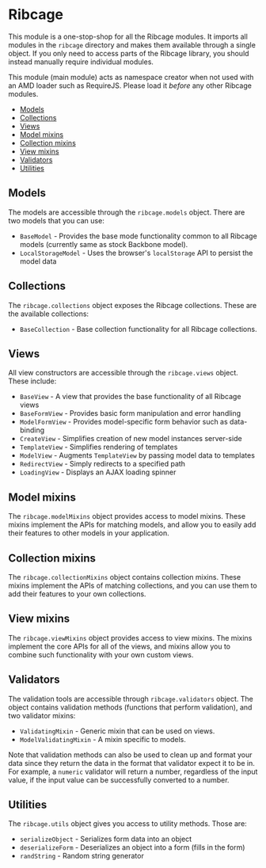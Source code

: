 # Ribcage <a name="ribcage"></a>

This module is a one-stop-shop for all the Ribcage modules. It imports all
modules in the `ribcage` directory and makes them available through a single
object. If you only need to access parts of the Ribcage library, you should
instead manually require individual modules.

This module (main module) acts as namespace creator when not used with an AMD
loader such as RequireJS. Please load it _before_ any other Ribcage modules.

 + [Models](#models)
 + [Collections](#collections)
 + [Views](#views)
 + [Model mixins](#model-mixins)
 + [Collection mixins](#collection-mixins)
 + [View mixins](#view-mixins)
 + [Validators](#validators)
 + [Utilities](#utilities)


## Models <a name="models"></a>

The models are accessible through the `ribcage.models` object. There are two
models that you can use:

 + `BaseModel` - Provides the base mode functionality common to all Ribcage
   models (currently same as stock Backbone model).
 + `LocalStorageModel` - Uses the browser's `localStorage` API to persist
   the model data


## Collections <a name="collections"></a>

The `ribcage.collections` object exposes the Ribcage collections. These are the
available collections:

 + `BaseCollection` - Base collection functionality for all Ribcage
   collections.


## Views <a name="views"></a>

All view constructors are accessible through the `ribcage.views` object. These
include:

 + `BaseView` - A view that provides the base functionality of all Ribcage
   views
 + `BaseFormView` - Provides basic form manipulation and error handling
 + `ModelFormView` - Provides model-specific form behavior such as
   data-binding
 + `CreateView` - Simplifies creation of new model instances server-side
 + `TemplateView` - Simplifies rendering of templates
 + `ModelView` - Augments `TemplateView` by passing model data to templates
 + `RedirectView` - Simply redirects to a specified path
 + `LoadingView` - Displays an AJAX loading spinner


## Model mixins <a name="model-mixins"></a>

The `ribcage.modelMixins` object provides access to model mixins. These mixins
implement the APIs for matching models, and allow you to easily add their
features to other models in your application.

## Collection mixins <a name="collection-mixins"></a>

The `ribcage.collectionMixins` object contains collection mixins. These mixins
implement the APIs of matching collections, and you can use them to add their
features to your own collections.

## View mixins <a name="view-mixins"></a>

The `ribcage.viewMixins` object provides access to view mixins. The mixins
implement the core APIs for all of the views, and mixins allow you to combine
such functionality with your own custom views.

## Validators <a name="validators"></a>

The validation tools are accessible through `ribcage.validators` object. The
object contains validation methods (functions that perform validation), and two
validator mixins:

 + `ValidatingMixin` - Generic mixin that can be used on views.
 + `ModelValidatingMixin` - A mixin specific to models.


Note that validation methods can also be used to clean up and format your data
since they return the data in the format that validator expect it to be in. For
example, a `numeric` validator will return a number, regardless of the input
value, if the input value can be successfully converted to a number.

## Utilities <a name="utilities"></a>

The `ribcage.utils` object gives you access to utility methods. Those are:

 + `serializeObject` - Serializes form data into an object
 + `deserializeForm` - Deserializes an object into a form (fills in the
   form)
 + `randString` - Random string generator
